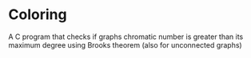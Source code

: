 # Coloring
A C program that checks if graphs chromatic number is greater than its maximum degree using Brooks theorem (also for unconnected graphs)
